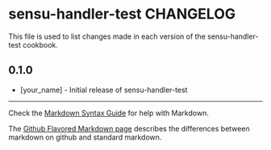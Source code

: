 sensu-handler-test CHANGELOG
============================

This file is used to list changes made in each version of the sensu-handler-test cookbook.

0.1.0
-----
- [your_name] - Initial release of sensu-handler-test

- - -
Check the [Markdown Syntax Guide](http://daringfireball.net/projects/markdown/syntax) for help with Markdown.

The [Github Flavored Markdown page](http://github.github.com/github-flavored-markdown/) describes the differences between markdown on github and standard markdown.
